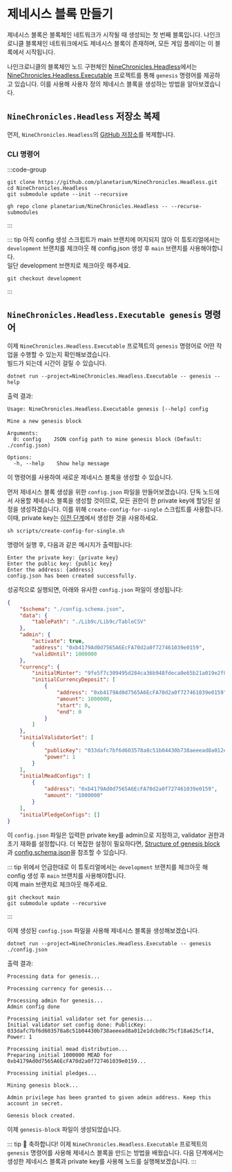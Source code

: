 # 제네시스 블록 만들기

제네시스 블록은 블록체인 네트워크가 시작될 때 생성되는 첫 번째 블록입니다. 나인크로니클 블록체인 네트워크에서도 제네시스 블록이 존재하며, 모든 게임 플레이는 이 블록에서 시작됩니다.

나인크로니클의 블록체인 노드 구현체인 [NineChronicles.Headless][nc-headless]에서는 [NineChronicles.Headless.Executable][nc-headless-executable] 프로젝트를 통해 `genesis` 명령어를 제공하고 있습니다. 이를 사용해 사용자 정의 제네시스 블록을 생성하는 방법을 알아보겠습니다.

[nc-headless]: https://github.com/planetarium/NineChronicles.Headless
[nc-headless-executable]: https://github.com/planetarium/NineChronicles.Headless/tree/main/NineChronicles.Headless.Executable

## `NineChronicles.Headless` 저장소 복제

먼저, `NineChronicles.Headless`의 [GitHub 저장소](https://github.com/planetarium/NineChronicles.Headless)를 복제합니다.

### CLI 명령어

:::code-group
```shell (git)
git clone https://github.com/planetarium/NineChronicles.Headless.git
cd NineChronicles.Headless
git submodule update --init --recursive
```

```shell (gh)
gh repo clone planetarium/NineChronicles.Headless -- --recurse-submodules
```
:::

::: tip
아직 config 생성 스크립트가 main 브랜치에 머지되지 않아 이 튜토리얼에서는 `development` 브랜치를 체크아웃 해 config.json 생성 후 `main` 브랜치를 사용해야합니다.  
일단 development 브랜치로 체크아웃 해주세요.
```shell
git checkout development
```
:::

## `NineChronicles.Headless.Executable genesis` 명령어

이제 `NineChronicles.Headless.Executable` 프로젝트의 `genesis` 명령어로 어떤 작업을 수행할 수 있는지 확인해보겠습니다.  
빌드가 되는데 시간이 걸릴 수 있습니다.

```shell
dotnet run --project=NineChronicles.Headless.Executable -- genesis --help
```

출력 결과:

```
Usage: NineChronicles.Headless.Executable genesis [--help] config

Mine a new genesis block

Arguments:
  0: config    JSON config path to mine genesis block (Default: ./config.json)

Options:
  -h, --help    Show help message
```

이 명령어를 사용하여 새로운 제네시스 블록을 생성할 수 있습니다. 

먼저 제네시스 블록 생성을 위한 `config.json` 파일을 만들어보겠습니다. 단독 노드에서 사용할 제네시스 블록을 생성할 것이므로, 모든 권한이 한 private key에 할당된 설정을 생성하겠습니다. 이를 위해 `create-config-for-single` 스크립트를 사용합니다.  
이때, private key는 [이전 단계](./create-a-private-key)에서 생성한 것을 사용하세요.

```shell
sh scripts/create-config-for-single.sh
```

명령어 실행 후, 다음과 같은 메시지가 출력됩니다:

```
Enter the private key: {private key}
Enter the public key: {public key}
Enter the address: {address}
config.json has been created successfully.
```

성공적으로 실행되면, 아래와 유사한 `config.json` 파일이 생성됩니다:

```json
{
    "$schema": "./config.schema.json",
    "data": {
        "tablePath": "./Lib9c/Lib9c/TableCSV"
    },
    "admin": {
        "activate": true,
        "address": "0xb4179Ad0d7565A6EcFA70d2a0f727461039e0159",
        "validUntil": 1000000
    },
    "currency": {
        "initialMinter": "9fe5f7c309495d284ca36b948fdeca0e65b21a019e2f8a03efd849df88fab102",
        "initialCurrencyDeposit": [
            {
                "address": "0xb4179Ad0d7565A6EcFA70d2a0f727461039e0159",
                "amount": 1000000,
                "start": 0,
                "end": 0
            }
        ]
    },
    "initialValidatorSet": [
        {
            "publicKey": "033dafc7bf6d603578a8c51b04430b738aeeead8a012e1dcbd8c75cf18a625cf14",
            "power": 1
        }
    ],
    "initialMeadConfigs": [
        {
            "address": "0xb4179Ad0d7565A6EcFA70d2a0f727461039e0159",
            "amount": "1000000"
        }
    ],
    "initialPledgeConfigs": []
}
```

이 `config.json` 파일은 입력한 private key를 admin으로 지정하고, validator 권한과 초기 재화를 설정합니다. 더 복잡한 설정이 필요하다면, [Structure of genesis block][structure-of-genesis-block]과 [config.schema.json][config-schema-json]을 참조할 수 있습니다.

[structure-of-genesis-block]: https://github.com/planetarium/NineChronicles.Headless?tab=readme-ov-file#structure-of-genesis-block
[config-schema-json]: https://github.com/planetarium/NineChronicles.Headless/blob/development/config.schema.json

::: tip
위에서 언급한대로 이 튜토리얼에서는 `development` 브랜치를 체크아웃 해 config 생성 후 `main` 브랜치를 사용해야합니다.  
이제 main 브랜치로 체크아웃 해주세요.
```shell
git checkout main
git submodule update --recursive
```
:::

이제 생성된 `config.json` 파일을 사용해 제네시스 블록을 생성해보겠습니다.

```shell
dotnet run --project=NineChronicles.Headless.Executable -- genesis ./config.json 
```

출력 결과:

```
Processing data for genesis...

Processing currency for genesis...

Processing admin for genesis...
Admin config done

Processing initial validator set for genesis...
Initial validator set config done: PublicKey: 033dafc7bf6d603578a8c51b04430b738aeeead8a012e1dcbd8c75cf18a625cf14, Power: 1

Processing initial mead distribution...
Preparing initial 1000000 MEAD for 0xb4179Ad0d7565A6EcFA70d2a0f727461039e0159...

Processing initial pledges...

Mining genesis block...

Admin privilege has been granted to given admin address. Keep this account in secret.

Genesis block created.
```

이제 `genesis-block` 파일이 생성되었습니다.

::: tip :tada:
축하합니다! 이제 `NineChronicles.Headless.Executable` 프로젝트의 `genesis` 명령어를 사용해 제네시스 블록을 만드는 방법을 배웠습니다. 다음 단계에서는 생성한 제네시스 블록과 private key를 사용해 노드를 실행해보겠습니다.
:::
